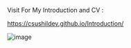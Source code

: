 Visit For My Introduction and CV : 

https://csushildev.github.io/Introduction/



![image](https://github.com/csushildev/Introduction/assets/105270428/6c245493-9fb4-40c3-965f-653f6cba618d)
